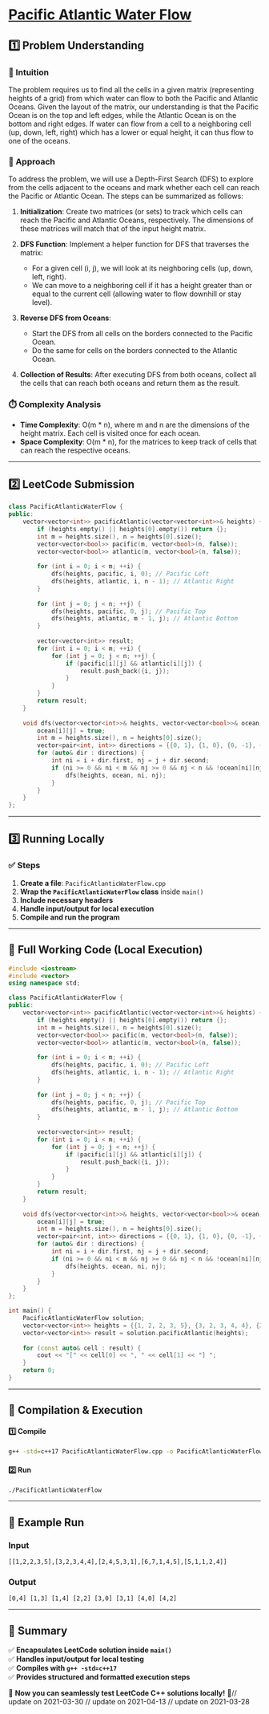 # **[Pacific Atlantic Water Flow](https://leetcode.com/problems/pacific-atlantic-water-flow/description/)**  

## **1️⃣ Problem Understanding**  
### **📌 Intuition**  
The problem requires us to find all the cells in a given matrix (representing heights of a grid) from which water can flow to both the Pacific and Atlantic Oceans. Given the layout of the matrix, our understanding is that the Pacific Ocean is on the top and left edges, while the Atlantic Ocean is on the bottom and right edges. If water can flow from a cell to a neighboring cell (up, down, left, right) which has a lower or equal height, it can thus flow to one of the oceans.

### **🚀 Approach**  
To address the problem, we will use a Depth-First Search (DFS) to explore from the cells adjacent to the oceans and mark whether each cell can reach the Pacific or Atlantic Ocean. The steps can be summarized as follows:

1. **Initialization**: Create two matrices (or sets) to track which cells can reach the Pacific and Atlantic Oceans, respectively. The dimensions of these matrices will match that of the input height matrix.

2. **DFS Function**: Implement a helper function for DFS that traverses the matrix:
   - For a given cell (i, j), we will look at its neighboring cells (up, down, left, right).
   - We can move to a neighboring cell if it has a height greater than or equal to the current cell (allowing water to flow downhill or stay level).

3. **Reverse DFS from Oceans**: 
   - Start the DFS from all cells on the borders connected to the Pacific Ocean.
   - Do the same for cells on the borders connected to the Atlantic Ocean.

4. **Collection of Results**: After executing DFS from both oceans, collect all the cells that can reach both oceans and return them as the result.

### **⏱️ Complexity Analysis**  
- **Time Complexity**: O(m * n), where m and n are the dimensions of the height matrix. Each cell is visited once for each ocean.
- **Space Complexity**: O(m * n), for the matrices to keep track of cells that can reach the respective oceans.

---  

## **2️⃣ LeetCode Submission**  
```cpp
class PacificAtlanticWaterFlow {
public:
    vector<vector<int>> pacificAtlantic(vector<vector<int>>& heights) {
        if (heights.empty() || heights[0].empty()) return {};
        int m = heights.size(), n = heights[0].size();
        vector<vector<bool>> pacific(m, vector<bool>(n, false));
        vector<vector<bool>> atlantic(m, vector<bool>(n, false));
        
        for (int i = 0; i < m; ++i) {
            dfs(heights, pacific, i, 0); // Pacific Left
            dfs(heights, atlantic, i, n - 1); // Atlantic Right
        }
        
        for (int j = 0; j < n; ++j) {
            dfs(heights, pacific, 0, j); // Pacific Top
            dfs(heights, atlantic, m - 1, j); // Atlantic Bottom
        }
        
        vector<vector<int>> result;
        for (int i = 0; i < m; ++i) {
            for (int j = 0; j < n; ++j) {
                if (pacific[i][j] && atlantic[i][j]) {
                    result.push_back({i, j});
                }
            }
        }
        return result;
    }
    
    void dfs(vector<vector<int>>& heights, vector<vector<bool>>& ocean, int i, int j) {
        ocean[i][j] = true;
        int m = heights.size(), n = heights[0].size();
        vector<pair<int, int>> directions = {{0, 1}, {1, 0}, {0, -1}, {-1, 0}}; // right, down, left, up
        for (auto& dir : directions) {
            int ni = i + dir.first, nj = j + dir.second;
            if (ni >= 0 && ni < m && nj >= 0 && nj < n && !ocean[ni][nj] && heights[ni][nj] >= heights[i][j]) {
                dfs(heights, ocean, ni, nj);
            }
        }
    }
};  
```  

---  

## **3️⃣ Running Locally**  
### **✅ Steps**  
1. **Create a file**: `PacificAtlanticWaterFlow.cpp`  
2. **Wrap the `PacificAtlanticWaterFlow` class** inside `main()`  
3. **Include necessary headers**  
4. **Handle input/output for local execution**  
5. **Compile and run the program**  

---  

## **📝 Full Working Code (Local Execution)**  
```cpp
#include <iostream>
#include <vector>
using namespace std;

class PacificAtlanticWaterFlow {
public:
    vector<vector<int>> pacificAtlantic(vector<vector<int>>& heights) {
        if (heights.empty() || heights[0].empty()) return {};
        int m = heights.size(), n = heights[0].size();
        vector<vector<bool>> pacific(m, vector<bool>(n, false));
        vector<vector<bool>> atlantic(m, vector<bool>(n, false));
        
        for (int i = 0; i < m; ++i) {
            dfs(heights, pacific, i, 0); // Pacific Left
            dfs(heights, atlantic, i, n - 1); // Atlantic Right
        }
        
        for (int j = 0; j < n; ++j) {
            dfs(heights, pacific, 0, j); // Pacific Top
            dfs(heights, atlantic, m - 1, j); // Atlantic Bottom
        }
        
        vector<vector<int>> result;
        for (int i = 0; i < m; ++i) {
            for (int j = 0; j < n; ++j) {
                if (pacific[i][j] && atlantic[i][j]) {
                    result.push_back({i, j});
                }
            }
        }
        return result;
    }
    
    void dfs(vector<vector<int>>& heights, vector<vector<bool>>& ocean, int i, int j) {
        ocean[i][j] = true;
        int m = heights.size(), n = heights[0].size();
        vector<pair<int, int>> directions = {{0, 1}, {1, 0}, {0, -1}, {-1, 0}}; // right, down, left, up
        for (auto& dir : directions) {
            int ni = i + dir.first, nj = j + dir.second;
            if (ni >= 0 && ni < m && nj >= 0 && nj < n && !ocean[ni][nj] && heights[ni][nj] >= heights[i][j]) {
                dfs(heights, ocean, ni, nj);
            }
        }
    }
};

int main() {
    PacificAtlanticWaterFlow solution;
    vector<vector<int>> heights = {{1, 2, 2, 3, 5}, {3, 2, 3, 4, 4}, {2, 4, 5, 3, 1}, {6, 7, 1, 4, 5}, {5, 1, 1, 2, 4}};
    vector<vector<int>> result = solution.pacificAtlantic(heights);
    
    for (const auto& cell : result) {
        cout << "[" << cell[0] << ", " << cell[1] << "] ";
    }
    return 0;
}  
```  

---  

## **🔧 Compilation & Execution**  
#### **1️⃣ Compile**  
```bash
g++ -std=c++17 PacificAtlanticWaterFlow.cpp -o PacificAtlanticWaterFlow
```  

#### **2️⃣ Run**  
```bash
./PacificAtlanticWaterFlow
```  

---  

## **🎯 Example Run**  
### **Input**  
```
[[1,2,2,3,5],[3,2,3,4,4],[2,4,5,3,1],[6,7,1,4,5],[5,1,1,2,4]]
```  
### **Output**  
```
[0,4] [1,3] [1,4] [2,2] [3,0] [3,1] [4,0] [4,2] 
```  

---  

## **📌 Summary**  
✅ **Encapsulates LeetCode solution inside `main()`**  
✅ **Handles input/output for local testing**  
✅ **Compiles with `g++ -std=c++17`**  
✅ **Provides structured and formatted execution steps**  

🚀 **Now you can seamlessly test LeetCode C++ solutions locally!** 🚀// update on 2021-03-30
// update on 2021-04-13
// update on 2021-03-28
